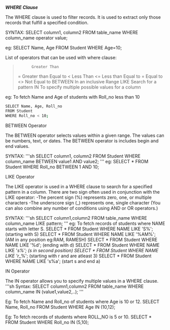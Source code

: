 ***WHERE Clause***

The WHERE clause is used to filter records.
It is used to extract only those records that fulfill a specified condition.

SYNTAX:
SELECT column1, column2
FROM table_name
WHERE column_name operator value;

eg:
SELECT Name, Age
FROM Student
WHERE Age=10;

List of operators that can be used with where clause:

>	        Greater Than
>=	      Greater than Equal to
<	        Less Than
<=	      Less than  Equal to
= 	      Equal to
<>	      Not Equal to
BETWEEN	  In an inclusive Range
LIKE	    Search for a pattern
IN	      To specify multiple possible values for a column

eg: To fetch Name and Age of students with Roll_no less than 10

``` sh
SELECT Name, Age, Roll_no
FROM Student
WHERE Roll_no < 10;

```
BETWEEN Operator

The BETWEEN operator selects values within a given range. The values can be numbers, text, or dates.
The BETWEEN operator is includes begin and end values.

SYNTAX:
'''sh
SELECT column1, column2
FROM Student
WHERE column_name
BETWEEN value1 AND value2;
'''
eg:
SELECT * FROM Student WHERE Roll_no BETWEEN 1 AND 10;

LIKE Operator

The LIKE operator is used in a WHERE clause to search for a specified pattern in a column.
There are two sign often used in conjunction with the LIKE operator:
-The percent sign (%) represents zero, one, or multiple characters
-The underscore sign (_) represents one, single character
(You can also combine any number of conditions using AND or OR operators.)

SYNTAX:
'''sh
SELECT column1,column2 
FROM table_name 
WHERE column_name 
LIKE pattern;
'''
eg: To fetch records of students where NAME starts with letter S.
SELECT * FROM Student WHERE NAME LIKE 'S%'; (starting with S)
SELECT * FROM Student WHERE NAME LIKE '%AM%'; (AM in any position eg:RAM, RAMESH)
SELECT * FROM Student WHERE NAME LIKE '%d'; (ending with d)
SELECT * FROM Student WHERE NAME LIKE '_s%'; (s in second position)
SELECT * FROM Student WHERE NAME LIKE 'r__%'; (starting with r and are atleast 3)
SELECT * FROM Student WHERE NAME LIKE 's%a'; (start s and end a)

IN Operator

The IN operator allows you to specify multiple values in a WHERE clause.
'''sh
Syntax:
SELECT column1,column2 
FROM table_name 
WHERE column_name 
IN (value1,value2,..);
'''

Eg: To fetch Name and Roll_no of students where Age is 10 or 12.
SELECT Name, Roll_no
FROM Student
WHERE Age IN (10,12);

Eg: To fetch records of students where ROLL_NO is 5 or 10.
SELECT * FROM Student WHERE Roll_no IN (5,10);

